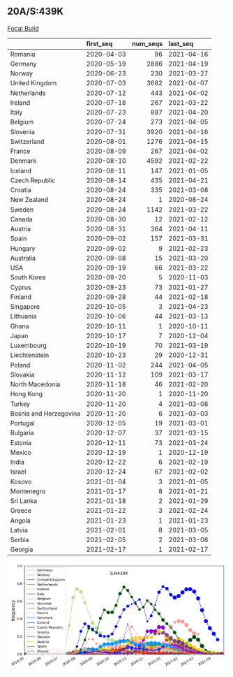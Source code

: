 

## 20A/S:439K
[Focal Build](https://nextstrain.org/groups/neherlab/ncov/S.N439K?c=gt-S_439&f_region=Europe)

|                        | first_seq   |   num_seqs | last_seq   |
|:-----------------------|:------------|-----------:|:-----------|
| Romania                | 2020-04-03  |         96 | 2021-04-16 |
| Germany                | 2020-05-19  |       2886 | 2021-04-19 |
| Norway                 | 2020-06-23  |        230 | 2021-03-27 |
| United Kingdom         | 2020-07-03  |       3682 | 2021-04-07 |
| Netherlands            | 2020-07-12  |        443 | 2021-04-02 |
| Ireland                | 2020-07-18  |        267 | 2021-03-22 |
| Italy                  | 2020-07-23  |        887 | 2021-04-20 |
| Belgium                | 2020-07-24  |        273 | 2021-04-05 |
| Slovenia               | 2020-07-31  |       3920 | 2021-04-16 |
| Switzerland            | 2020-08-01  |       1276 | 2021-04-15 |
| France                 | 2020-08-09  |        267 | 2021-04-02 |
| Denmark                | 2020-08-10  |       4592 | 2021-02-22 |
| Iceland                | 2020-08-11  |        147 | 2021-01-05 |
| Czech Republic         | 2020-08-14  |        435 | 2021-04-21 |
| Croatia                | 2020-08-24  |        335 | 2021-03-08 |
| New Zealand            | 2020-08-24  |          1 | 2020-08-24 |
| Sweden                 | 2020-08-24  |       1142 | 2021-03-22 |
| Canada                 | 2020-08-30  |         12 | 2021-02-12 |
| Austria                | 2020-08-31  |        364 | 2021-04-11 |
| Spain                  | 2020-09-02  |        157 | 2021-03-31 |
| Hungary                | 2020-09-02  |          9 | 2021-02-23 |
| Australia              | 2020-09-08  |         15 | 2021-03-20 |
| USA                    | 2020-09-19  |         66 | 2021-03-22 |
| South Korea            | 2020-09-20  |          5 | 2020-11-03 |
| Cyprus                 | 2020-09-23  |         73 | 2021-01-27 |
| Finland                | 2020-09-28  |         44 | 2021-02-18 |
| Singapore              | 2020-10-05  |          3 | 2021-04-23 |
| Lithuania              | 2020-10-06  |         44 | 2021-03-13 |
| Ghana                  | 2020-10-11  |          1 | 2020-10-11 |
| Japan                  | 2020-10-17  |          7 | 2020-12-04 |
| Luxembourg             | 2020-10-19  |         70 | 2021-03-19 |
| Liechtenstein          | 2020-10-23  |         29 | 2020-12-31 |
| Poland                 | 2020-11-02  |        244 | 2021-04-05 |
| Slovakia               | 2020-11-12  |        109 | 2021-03-17 |
| North Macedonia        | 2020-11-18  |         46 | 2021-02-20 |
| Hong Kong              | 2020-11-20  |          1 | 2020-11-20 |
| Turkey                 | 2020-11-20  |          4 | 2021-03-08 |
| Bosnia and Herzegovina | 2020-11-20  |          6 | 2021-03-03 |
| Portugal               | 2020-12-05  |         19 | 2021-03-01 |
| Bulgaria               | 2020-12-07  |         37 | 2021-03-15 |
| Estonia                | 2020-12-11  |         73 | 2021-03-24 |
| Mexico                 | 2020-12-19  |          1 | 2020-12-19 |
| India                  | 2020-12-22  |          6 | 2021-02-19 |
| Israel                 | 2020-12-24  |         67 | 2021-02-02 |
| Kosovo                 | 2021-01-04  |          3 | 2021-01-05 |
| Montenegro             | 2021-01-17  |          8 | 2021-01-21 |
| Sri Lanka              | 2021-01-18  |          2 | 2021-01-29 |
| Greece                 | 2021-01-22  |          3 | 2021-02-24 |
| Angola                 | 2021-01-23  |          1 | 2021-01-23 |
| Latvia                 | 2021-02-01  |          8 | 2021-03-05 |
| Serbia                 | 2021-02-05  |          2 | 2021-03-08 |
| Georgia                | 2021-02-17  |          1 | 2021-02-17 |

![Overall trends S.N439K](/overall_trends_figures/overall_trends_S.N439K.png)